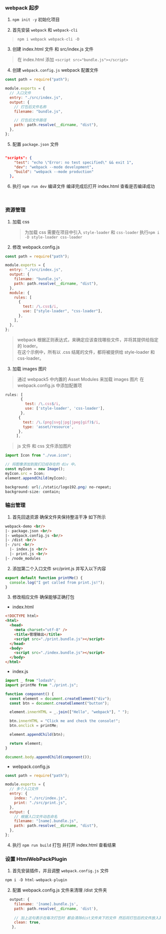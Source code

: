### webpack 起步

1. `npm init -y` 初始化项目

2. 首先安装 `webpack` 和 `webpack-cli`

> `npm i webpack webpack-cli -D`

3. 创建 index.html 文件 和 src/index.js 文件

> 在 index.html 添加 `<script src="bundle.js"></script>`

4. 创建 `webpack.config.js` webpack 配置文件

```javascript
const path = require("path");

module.exports = {
  // 入口文件
  entry: "./src/index.js",
  output: {
    // 打包后文件名称
    filename: "bundle.js",

    // 打包后文件路径
    path: path.resolve(__dirname, "dist"),
  },
};
```

5. 配置 `package.json` 文件

```json

"scripts": {
    "test": "echo \"Error: no test specified\" && exit 1",
    "dev": "webpack --mode development",
    "build": "webpack --mode production"
  },

```

6. 执行 `npm run dev` 编译文件 编译完成后打开 index.html 查看是否编译成功

<br/>

### 资源管理

1. 加载 css

   > 为加载 css 需要在项目中引入 `style-loader` 和 `css-loader`
   > 执行`npm i -D style-loader css-loader`

2. 修改 webpack.config.js

```javascript
const path = require("path");

module.exports = {
  entry: "./src/index.js",
  output: {
    filename: "bundle.js",
    path: path.resolve(__dirname, "dist"),
  },
  module: {
    rules: [
      {
        test: /\.css$/i,
        use: ["style-loader", "css-loader"],
      },
    ],
  },
};
```

> webpack 根据正则表达式，来确定应该查找哪些文件，并将其提供给指定的 loader。 <br/>
> 在这个示例中，所有以 .css 结尾的文件，都将被提供给 style-loader 和 css-loader。

3. 加载 images 图片

> 通过 webpack5 中内置的 Asset Modules 来加载 images 图片
> 在 webpack.config.js 中添加配置项

```javascript
rules: [
       {
         test: /\.css$/i,
         use: ['style-loader', 'css-loader'],
       },
      {
        test: /\.(png|svg|jpg|jpeg|gif)$/i,
        type: 'asset/resource',
      },
     ],
```

> js 文件 和 css 文件添加图片

```javascript
import Icon from "./vue.icon";

// 将图像添加到我们已经存在的 div 中。
const myIcon = new Image();
myIcon.src = Icon;
element.appendChild(myIcon);
```

```css
background: url(./static/logo192.png) no-repeat;
background-size: contain;
```

### 输出管理

1. 首先回退资源 确保文件夹保持整洁干净 如下所示

```html
webpack-demo <br/> 
|- package.json <br/>
|- webpack.config.js <br/>
|- /dist <br/>
|- /src <br/>
  |- index.js <br/>
  |- print.js <br/>
|- /node_modules
```


2. 添加第二个入口文件 src/print.js 并写入以下内容

```javascript
export default function printMe() {
  console.log("I get called from print.js!");
}
```

3. 修改相应文件 确保能够正确打包

- index.html

```html
<!DOCTYPE html>
<html>
  <head>
    <meta charset="utf-8" />
    <title>管理输出</title>
    <script src="./print.bundle.js"></script>
  </head>
  <body>
    <script src="./index.bundle.js"></script>
  </body>
</html>
```

- index.js

```javascript
import _ from "lodash";
import printMe from "./print.js";

function component() {
  const element = document.createElement("div");
  const btn = document.createElement("button");

  element.innerHTML = _.join(["Hello", "webpack"], " ");

  btn.innerHTML = "Click me and check the console!";
  btn.onclick = printMe;

  element.appendChild(btn);

  return element;
}

document.body.appendChild(component());
```

- webpack.config.js

```javascript
const path = require("path");

module.exports = {
  // 多个入口文件
  entry: {
    index: "./src/index.js",
    print: "./src/print.js",
  },
  output: {
    // 根据入口文件动态命名
    filename: "[name].bundle.js",
    path: path.resolve(__dirname, "dist"),
  },
};
```

4. 执行 `npm run build` 打包 并打开 index.html 查看结果

### 设置 HtmlWebPackPlugin

1. 首先安装插件，并且调整 `webpack.config.js` 文件

```javascript
npm i -D html-webpack-plugin
```

2. 配置 webpack.config.js 文件来清理 /dist 文件夹

```javascript
  output: {
    filename: '[name].bundle.js',
    path: path.resolve(__dirname, 'dist'),
    
    // 加上这句表示在每次打包时 都会清除dist文件夹下的文件 然后将打包后的文件放入其中
    clean: true,
   },
```
